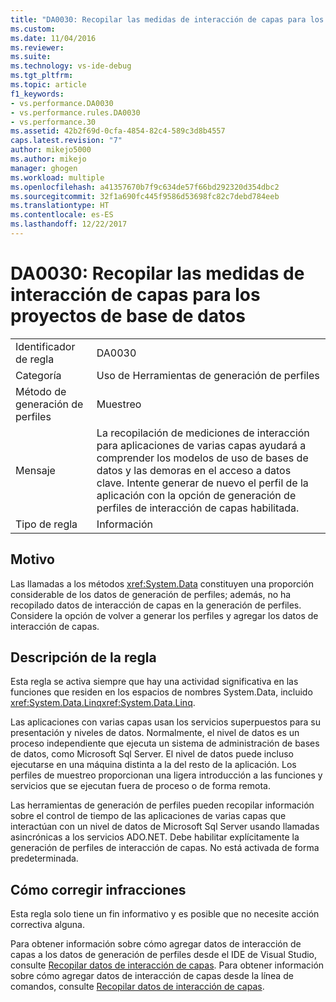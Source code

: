 ```yaml
---
title: "DA0030: Recopilar las medidas de interacción de capas para los proyectos de base de datos | Microsoft Docs"
ms.custom: 
ms.date: 11/04/2016
ms.reviewer: 
ms.suite: 
ms.technology: vs-ide-debug
ms.tgt_pltfrm: 
ms.topic: article
f1_keywords:
- vs.performance.DA0030
- vs.performance.rules.DA0030
- vs.performance.30
ms.assetid: 42b2f69d-0cfa-4854-82c4-589c3d8b4557
caps.latest.revision: "7"
author: mikejo5000
ms.author: mikejo
manager: ghogen
ms.workload: multiple
ms.openlocfilehash: a41357670b7f9c634de57f66bd292320d354dbc2
ms.sourcegitcommit: 32f1a690fc445f9586d53698fc82c7debd784eeb
ms.translationtype: HT
ms.contentlocale: es-ES
ms.lasthandoff: 12/22/2017
---
```

# <a name="da0030-gather-tier-interaction-measurements-for-database-projects"></a>DA0030: Recopilar las medidas de interacción de capas para los proyectos de base de datos
|||  
|-|-|  
|Identificador de regla|DA0030|  
|Categoría|Uso de Herramientas de generación de perfiles|  
|Método de generación de perfiles|Muestreo|  
|Mensaje|La recopilación de mediciones de interacción para aplicaciones de varias capas ayudará a comprender los modelos de uso de bases de datos y las demoras en el acceso a datos clave. Intente generar de nuevo el perfil de la aplicación con la opción de generación de perfiles de interacción de capas habilitada.|  
|Tipo de regla|Información|  
  
## <a name="cause"></a>Motivo  
 Las llamadas a los métodos <xref:System.Data> constituyen una proporción considerable de los datos de generación de perfiles; además, no ha recopilado datos de interacción de capas en la generación de perfiles. Considere la opción de volver a generar los perfiles y agregar los datos de interacción de capas.  
  
## <a name="rule-description"></a>Descripción de la regla  
 Esta regla se activa siempre que hay una actividad significativa en las funciones que residen en los espacios de nombres System.Data, incluido <xref:System.Data.Linq><xref:System.Data.Linq>.  
  
 Las aplicaciones con varias capas usan los servicios superpuestos para su presentación y niveles de datos. Normalmente, el nivel de datos es un proceso independiente que ejecuta un sistema de administración de bases de datos, como Microsoft Sql Server. El nivel de datos puede incluso ejecutarse en una máquina distinta a la del resto de la aplicación. Los perfiles de muestreo proporcionan una ligera introducción a las funciones y servicios que se ejecutan fuera de proceso o de forma remota.  
  
 Las herramientas de generación de perfiles pueden recopilar información sobre el control de tiempo de las aplicaciones de varias capas que interactúan con un nivel de datos de Microsoft Sql Server usando llamadas asincrónicas a los servicios ADO.NET. Debe habilitar explícitamente la generación de perfiles de interacción de capas. No está activada de forma predeterminada.  
  
## <a name="how-to-fix-violations"></a>Cómo corregir infracciones  
 Esta regla solo tiene un fin informativo y es posible que no necesite acción correctiva alguna.  
  
 Para obtener información sobre cómo agregar datos de interacción de capas a los datos de generación de perfiles desde el IDE de Visual Studio, consulte [Recopilar datos de interacción de capas](../profiling/collecting-tier-interaction-data.md). Para obtener información sobre cómo agregar datos de interacción de capas desde la línea de comandos, consulte [Recopilar datos de interacción de capas](../profiling/adding-tier-interaction-data-from-the-command-line.md).
